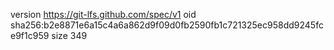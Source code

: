 version https://git-lfs.github.com/spec/v1
oid sha256:b2e8871e6a15c4a6a862d9f09d0fb2590fb1c721325ec958dd9245fce9f1c959
size 349
